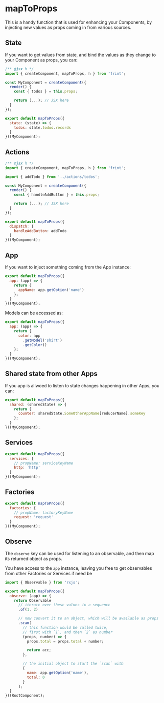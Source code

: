 # mapToProps

This is a handy function that is used for enhancing your Components, by injecting new values as props coming in from various sources.

## State

If you want to get values from state, and bind the values as they change to your Component as props, you can:

```js
/** @jsx h */
import { createComponent, mapToProps, h } from 'frint';

const MyComponent = createComponent({
  render() {
    const { todos } = this.props;

    return (...); // JSX here
  }
});

export default mapToProps({
  state: (state) => {
    todos: state.todos.records
  }
})(MyComponent);
```

## Actions

```js
/** @jsx h */
import { createComponent, mapToProps, h } from 'frint';

import { addTodo } from '../actions/todos';

const MyComponent = createComponent({
  render() {
    const { handleAddButton } = this.props;

    return (...); // JSX here
  }
});

export default mapToProps({
  dispatch: {
    handleAddButton: addTodo
  }
})(MyComponent);
```

## App

If you want to inject something coming from the App instance:

```js
export default mapToProps({
  app: (app) => {
    return {
      appName: app.getOption('name')
    };
  }
})(MyComponent);
```

Models can be accessed as:

```js
export default mapToProps({
  app: (app) => {
    return {
      color: app
        .getModel('shirt')
        .getColor()
    };
  }
})(MyComponent);
```

## Shared state from other Apps

If you app is allwoed to listen to state changes happening in other Apps, you can:

```js
export default mapToProps({
  shared: (sharedState) => {
    return {
      counter: sharedState.SomeOtherAppName[reducerName].someKey
    };
  }
})(MyComponent);
```

## Services

```js
export default mapToProps({
  services: {
    // propName: serviceKeyName
    http: 'http'
  }
})(MyComponent);
```

## Factories

```js
export default mapToProps({
  factories: {
    // propName: factoryKeyName
    request: 'request'
  }
})(MyComponent);
```

## Observe

The `observe` key can be used for listening to an observable, and then map its returned object as props.

You have access to the `app` instance, leaving you free to get observables from other Factories or Services if need be

```js
import { Observable } from 'rxjs';

export default mapToProps({
  observe: (app) => {
    return Observable
      // iterate over these values in a sequence
      .of(1, 2)

      // now convert it to an object, which will be available as props
      .scan(
        // this function would be called twice,
        // first with `1`, and then `2` as number
        (props, number) => {
          props.total = props.total + number;

          return acc;
        },

        // the initial object to start the `scan` with
        {
          name: app.getOption('name'),
          total: 0
        }
      );
  }
})(RootComponent);
```
